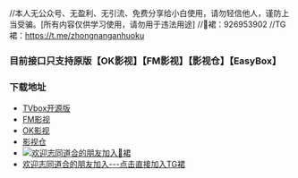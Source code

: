 //本人无公众号、无盈利、无引流、免费分享给小白使用，请勿轻信他人，谨防上当受骗。[所有内容仅供学习使用，请勿用于违法用途]
//🐧裙：926953902
//TG裙：https://t.me/zhongnanganhuoku
###  目前接口只支持原版【OK影视】【FM影视】【影视仓】【EasyBox】

###  下载地址
 - [TVbox开源版](https://wws.lanzouv.com/b03j4ulyh#999)    
 - [FM影视](https://wwyi.lanzoub.com/b007tfwlgh#999) 
 - [OK影视](https://wwyi.lanzoub.com/b007tfwnkd#999) 
 - [影视仓](https://wwyi.lanzoub.com/b007tfwr5c#999) 
 - [![欢迎志同道合的朋友加入🐧裙](https://pub.idqqimg.com/wpa/images/group.png)](https://qm.qq.com/cgi-bin/qm/qr?k=x5xd1mQ5RoOxXnht0z-LlZc9zTdMfZ5c&jump_from=webapi&authKey=IMgsNTZ8Q3QSCOfsgGYXjKV5KfBml0mEEsqhM9qa4eBBCll0VWPPoXB9g7+tAGpm)
 - [欢迎志同道合的朋友加入---点击直接加入TG裙](https://t.me/zhongnanganhuoku)
